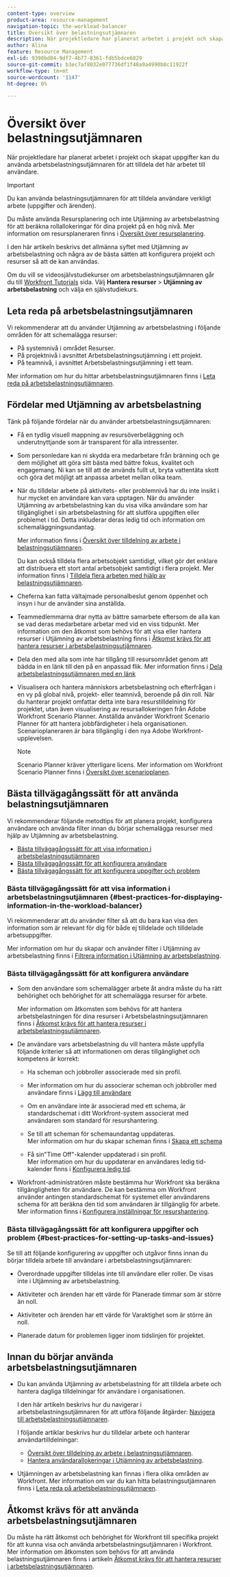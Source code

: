 ```yaml
---
content-type: overview
product-area: resource-management
navigation-topic: the-workload-balancer
title: Översikt över belastningsutjämnaren
description: När projektledare har planerat arbetet i projekt och skapat uppgifter kan du använda arbetsbelastningsutjämnaren för att tilldela det här arbetet till användare i dina team.
author: Alina
feature: Resource Management
exl-id: 9398bd04-9df7-4b77-8361-fdb5bdce6829
source-git-commit: b3ec7af8032e077736df1f48a9a4990b8c11922f
workflow-type: tm+mt
source-wordcount: '1147'
ht-degree: 0%

---
```


# Översikt över belastningsutjämnaren

<!--
<p>(NOTE: this is linked from the UI for the Workload Balancer page. DO NOT CHANGE TITLE OR LINK) </p>
-->

När projektledare har planerat arbetet i projekt och skapat uppgifter kan du använda arbetsbelastningsutjämnaren för att tilldela det här arbetet till användare.

>[!IMPORTANT]
>
>Du kan använda belastningsutjämnaren för att tilldela användare verkligt arbete (uppgifter och ärenden).
>
>Du måste använda Resursplanering och inte Utjämning av arbetsbelastning för att beräkna rollallokeringar för dina projekt på en hög nivå. Mer information om resursplaneraren finns i [Översikt över resursplanering](../../resource-mgmt/resource-planning/get-started-resource-planner.md).

I den här artikeln beskrivs det allmänna syftet med Utjämning av arbetsbelastning och några av de bästa sätten att konfigurera projekt och resurser så att de kan användas.

Om du vill se videosjälvstudiekurser om arbetsbelastningsutjämnaren går du till [Workfront Tutorials](https://experienceleague.adobe.com/docs/workfront-learn/tutorials-workfront/home.html) sida. Välj **Hantera resurser** > **Utjämning av arbetsbelastning** och välja en självstudiekurs.

## Leta reda på arbetsbelastningsutjämnaren

<!--
<p>(NOTE: This will be taken out when all we will have is one tool - should be replaced by a blurb that says you can add this tool anywhere, in any custom tab, etc (long term dev promise)) </p>
-->

Vi rekommenderar att du använder Utjämning av arbetsbelastning i följande områden för att schemalägga resurser:

* På systemnivå i området Resurser.
* På projektnivå i avsnittet Arbetsbelastningsutjämning i ett projekt.
* På teamnivå, i avsnittet Arbetsbelastningsutjämning i ett team.

Mer information om hur du hittar arbetsbelastningsutjämnaren finns i [Leta reda på arbetsbelastningsutjämnaren](../../resource-mgmt/workload-balancer/locate-workload-balancer.md).

## Fördelar med Utjämning av arbetsbelastning

Tänk på följande fördelar när du använder arbetsbelastningsutjämnaren:

<!--
<p> Add about the what-if scenarios as a benefit when they become available </p>
-->

* Få en tydlig visuell mappning av resursöverbeläggning och underutnyttjande som är transparent för alla intressenter.
* Som personledare kan ni skydda era medarbetare från bränning och ge dem möjlighet att göra sitt bästa med bättre fokus, kvalitet och engagemang. Ni kan se till att de används fullt ut, bryta vattentäta skott och göra det möjligt att anpassa arbetet mellan olika team.
* När du tilldelar arbete på aktivitets- eller problemnivå har du inte insikt i hur mycket en användare kan vara upptagen. När du använder Utjämning av arbetsbelastning kan du visa vilka användare som har tillgänglighet i sin arbetsbelastning för att slutföra uppgiften eller problemet i tid. Detta inkluderar deras ledig tid och information om schemaläggningsundantag.

  Mer information finns i [Översikt över tilldelning av arbete i belastningsutjämnaren](../../resource-mgmt/workload-balancer/assign-work-in-workload-balancer.md).

  Du kan också tilldela flera arbetsobjekt samtidigt, vilket gör det enklare att distribuera ett stort antal arbetsobjekt samtidigt i flera projekt. Mer information finns i [Tilldela flera arbeten med hjälp av belastningsutjämnaren](../../resource-mgmt/workload-balancer/assign-work-in-workload-balancer-in-bulk.md).

* Cheferna kan fatta vältajmade personalbeslut genom öppenhet och insyn i hur de använder sina anställda.
* Teammedlemmarna drar nytta av bättre samarbete eftersom de alla kan se vad deras medarbetare arbetar med vid en viss tidpunkt. Mer information om den åtkomst som behövs för att visa eller hantera resurser i Utjämning av arbetsbelastning finns i [Åtkomst krävs för att hantera resurser i arbetsbelastningsutjämnaren](../../resource-mgmt/workload-balancer/access-needed-manage-resources-balancer.md).
* Dela den med alla som inte har tillgång till resursområdet genom att bädda in en länk till den på en anpassad flik. Mer information finns i [Dela arbetsbelastningsutjämnaren med en länk](../../resource-mgmt/workload-balancer/share-link-for-workload-balancer.md)
* Visualisera och hantera människors arbetsbelastning och efterfrågan i en vy på global nivå, projekt- eller teamnivå, beroende på din roll. När du hanterar projekt omfattar detta inte bara resurstilldelning för projektet, utan även visualisering av resursallokeringen från Adobe Workfront Scenario Planner. Anställda använder Workfront Scenario Planner för att hantera jobbfärdigheter i hela organisationen. Scenarioplaneraren är bara tillgänglig i den nya Adobe Workfront-upplevelsen.

  >[!NOTE]
  >
  >  Scenario Planner kräver ytterligare licens. Mer information om Workfront Scenario Planner finns i [Översikt över scenarioplanen](../../scenario-planner/scenario-planner-overview.md).


## Bästa tillvägagångssätt för att använda belastningsutjämnaren

Vi rekommenderar följande metodtips för att planera projekt, konfigurera användare och använda filter innan du börjar schemalägga resurser med hjälp av Utjämning av arbetsbelastning.

* [Bästa tillvägagångssätt för att visa information i arbetsbelastningsutjämnaren](#best-practices-for-displaying-information-in-the-workload-balancer)
* [Bästa tillvägagångssätt för att konfigurera användare](#best-practices-for-setting-up-users)
* [Bästa tillvägagångssätt för att konfigurera uppgifter och problem](#best-practices-for-setting-up-tasks-and-issues)

### Bästa tillvägagångssätt för att visa information i arbetsbelastningsutjämnaren {#best-practices-for-displaying-information-in-the-workload-balancer}

Vi rekommenderar att du använder filter så att du bara kan visa den information som är relevant för dig för både ej tilldelade och tilldelade arbetsuppgifter.

Mer information om hur du skapar och använder filter i Utjämning av arbetsbelastning finns i [Filtrera information i Utjämning av arbetsbelastning](../../resource-mgmt/workload-balancer/filter-information-workload-balancer.md).

### Bästa tillvägagångssätt för att konfigurera användare

* Som den användare som schemalägger arbete åt andra måste du ha rätt behörighet och behörighet för att schemalägga resurser för arbete.

  Mer information om åtkomsten som behövs för att hantera arbetsbelastningen för dina resurser i Arbetsbelastningsutjämnaren finns i [Åtkomst krävs för att hantera resurser i arbetsbelastningsutjämnaren](../../resource-mgmt/workload-balancer/access-needed-manage-resources-balancer.md).

* De användare vars arbetsbelastning du vill hantera måste uppfylla följande kriterier så att informationen om deras tillgänglighet och kompetens är korrekt:

   * Ha scheman och jobbroller associerade med sin profil.
   * Mer information om hur du associerar scheman och jobbroller med användare finns i [Lägg till användare](../../administration-and-setup/add-users/create-and-manage-users/add-users.md)
   * Om en användare inte är associerad med ett schema, är standardschemat i ditt Workfront-system associerat med användaren som standard för resurshantering.
   * Se till att scheman för schemaundantag uppdateras.\
     Mer information om hur du skapar scheman finns i [Skapa ett schema](../../administration-and-setup/set-up-workfront/configure-timesheets-schedules/create-schedules.md)

   * Få sin&quot;Time Off&quot;-kalender uppdaterad i sin profil.\
     Mer information om hur du uppdaterar en användares ledig tid-kalender finns i [Konfigurera ledig tid](../../workfront-basics/manage-your-account-and-profile/configuring-your-user-profile/personal-time-overview.md).

     <!--   
     <div data-mc-conditions="QuicksilverOrClassic.Draft mode">   
     <p>(NOTE: Add another bullet for Costs, when this becomes available:</p>   
     <p>If you want to budget your resources by Cost, you must associate Job Roles with Cost/ Hr. rates. The cost associated with Job Roles assigned to users in your Resource Pools is used to calculate the Budgeted Labor Cost and the Budgeted Cost of the project.For more information about associating job roles with rates, see the article Creating and Managing Job Roles in the new Adobe Workfront experience.For more information about calculating Budgeted Labor Cost, see the article Calculating Budgeted Labor Cost in the new Adobe Workfront experience.For more information about calculating Budgeted Cost, see the article Calculating Budgeted Cost in .) </p>   
     </div>   
     -->

* Workfront-administratören måste bestämma hur Workfront ska beräkna tillgängligheten för användare. De kan bestämma om Workfront använder antingen standardschemat för systemet eller användarens schema för att beräkna den tid som användaren är tillgänglig för arbete. Mer information finns i [Konfigurera inställningar för resurshantering](../../administration-and-setup/set-up-workfront/configure-system-defaults/configure-resource-mgmt-preferences.md).

### Bästa tillvägagångssätt för att konfigurera uppgifter och problem {#best-practices-for-setting-up-tasks-and-issues}

Se till att följande konfigurering av uppgifter och utgåvor finns innan du börjar tilldela arbete till användare i arbetsbelastningsutjämnaren:

* Överordnade uppgifter tilldelas inte till användare eller roller. De visas inte i Utjämning av arbetsbelastning.
* Aktiviteter och ärenden har ett värde för Planerade timmar som är större än noll.

* Aktiviteter och ärenden har ett värde för Varaktighet som är större än noll.
* Planerade datum för problemen ligger inom tidslinjen för projektet.

## Innan du börjar använda arbetsbelastningsutjämnaren

* Du kan använda Utjämning av arbetsbelastning för att tilldela arbete och hantera dagliga tilldelningar för användare i organisationen.

  I den här artikeln beskrivs hur du navigerar i arbetsbelastningsutjämnaren för att utföra följande åtgärder: [Navigera till arbetsbelastningsutjämnaren](../workload-balancer/navigate-the-workload-balancer.md).

  I följande artiklar beskrivs hur du tilldelar arbete och hanterar användartilldelningar:

   * [Översikt över tilldelning av arbete i belastningsutjämnaren](../workload-balancer/assign-work-in-workload-balancer.md).
   * [Hantera användarallokeringar i Utjämning av arbetsbelastning](../workload-balancer/manage-user-allocations-workload-balancer.md).

* Utjämningen av arbetsbelastning kan finnas i flera olika områden av Workfront. Mer information om var du kan hitta belastningsutjämnaren finns i [Leta reda på arbetsbelastningsutjämnaren](../../resource-mgmt/workload-balancer/locate-workload-balancer.md).

## Åtkomst krävs för att använda arbetsbelastningsutjämnaren

Du måste ha rätt åtkomst och behörighet för Workfront till specifika projekt för att kunna visa och använda arbetsbelastningsutjämnaren i Workfront. Mer information om åtkomsten som behövs för att använda belastningsutjämnaren finns i artikeln [Åtkomst krävs för att hantera resurser i arbetsbelastningsutjämnaren](../../resource-mgmt/workload-balancer/access-needed-manage-resources-balancer.md).
